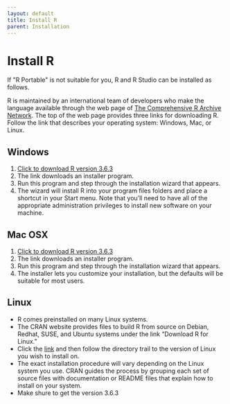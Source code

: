 ```yaml
---
layout: default
title: Install R
parent: Installation
---
```


# Install R
If "R Portable" is not suitable for you, R and R Studio can be installed as follows.

R is maintained by an international team of developers who make the language available through the web page of [The Comprehensive R Archive Network](http://cran.r-project.org/).
The top of the web page provides three links for downloading R. Follow the link that describes your operating system: Windows, Mac, or Linux.

## Windows
1. <a href="https://cran.r-project.org/bin/windows/base/old/3.6.3/R-3.6.3-win.exe" download>Click to download R version 3.6.3</a>
1. The link downloads an installer program.
1. Run this program and step through the installation wizard that appears.
1. The wizard will install R into your program files folders and place a shortcut in your Start menu. Note that you’ll need to have all of the appropriate administration privileges to install new software on your machine.

## Mac OSX
1. <a href="https://cran.r-project.org/bin/macosx/R-4.0.2.pkg" download>Click to download R version 3.6.3</a>
1. The link downloads an installer program.
1. Run this program and step through the installation wizard that appears.
1. The installer lets you customize your installation, but the defaults will be suitable for most users.

## Linux
- R comes preinstalled on many Linux systems.
- The CRAN website provides files to build R from source on Debian, Redhat, SUSE, and Ubuntu systems under the link “Download R for Linux.”
- Click the [link](https://cran.r-project.org/bin/linux/) and then follow the directory trail to the version of Linux you wish to install on.
- The exact installation procedure will vary depending on the Linux system you use. CRAN guides the process by grouping each set of source files with documentation or README files that explain how to install on your system.
- Make shure to get the version 3.6.3
